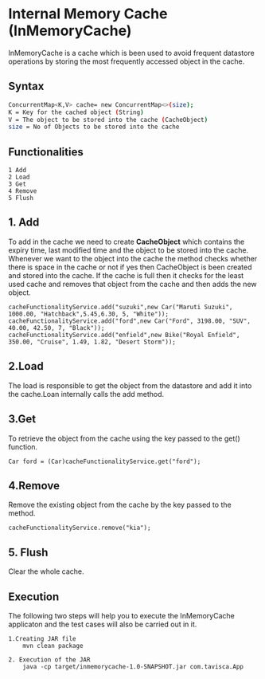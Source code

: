 # Internal Memory Cache (InMemoryCache)

InMemoryCache is a cache which is been used to avoid frequent datastore operations by storing the most frequently accessed object in the cache.
## Syntax

```bash
ConcurrentMap<K,V> cache= new ConcurrentMap<>(size);
K = Key for the cached object (String)
V = The object to be stored into the cache (CacheObject)
size = No of Objects to be stored into the cache
```

## Functionalities

```
1 Add
2 Load
3 Get
4 Remove
5 Flush
```

## 1. Add
 To add in the cache we need to create <b>CacheObject</b> which contains the expiry time, last modified time and the object to be stored into the cache. Whenever we want to the object into the cache the method checks whether there is space in the cache or not if yes then CacheObject is been created and stored into the cache. If the cache is full then it checks for the least used cache and removes that object from the cache and then adds the new object.
 
```
cacheFunctionalityService.add("suzuki",new Car("Maruti Suzuki", 1000.00, "Hatchback",5.45,6.30, 5, "White"));
cacheFunctionalityService.add("ford",new Car("Ford", 3198.00, "SUV", 40.00, 42.50, 7, "Black"));
cacheFunctionalityService.add("enfield",new Bike("Royal Enfield", 350.00, "Cruise", 1.49, 1.82, "Desert Storm"));
```
## 2.Load
The load is responsible to get the object from the datastore and add it into the cache.Loan internally calls the add method.

## 3.Get
To retrieve the object from the cache using the key passed to the get() function.

```
Car ford = (Car)cacheFunctionalityService.get("ford");
```
## 4.Remove
Remove the existing object from the cache by the key passed to the method.

```
cacheFunctionalityService.remove("kia");
```
## 5. Flush
Clear the whole cache.

## Execution
The following two steps will help you to execute the InMemoryCache applicaton and the test cases will also be carried out in it.

```
1.Creating JAR file
	mvn clean package
	
2. Execution of the JAR
	java -cp target/inmemorycache-1.0-SNAPSHOT.jar com.tavisca.App
```